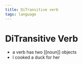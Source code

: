 ```yaml
---
title: DiTransitive verb
tags: language
---
```


# DiTransitive Verb
- a verb has two [[noun]] objects 
- I cooked a duck for her













